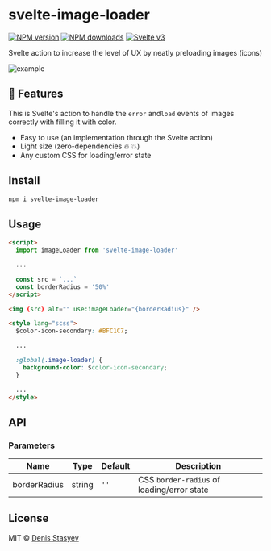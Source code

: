 # svelte-image-loader

[![NPM version](https://img.shields.io/npm/v/svelte-image-loader.svg?style=flat)](https://www.npmjs.com/package/svelte-image-loader) [![NPM downloads](https://img.shields.io/npm/dm/svelte-image-loader.svg?style=flat)](https://www.npmjs.com/package/svelte-image-loader) [![Svelte v3](https://img.shields.io/badge/svelte-v3-blueviolet.svg)](https://svelte.dev)

Svelte action to increase the level of UX by neatly preloading images (icons)

![example](https://user-images.githubusercontent.com/25938785/90069131-846ea580-dcfa-11ea-9ff5-0844e65af73f.gif)

## :rocket: Features

This is Svelte's action to handle the `error` and`load` events of images correctly with filling it with color.

- Easy to use (an implementation through the Svelte action)
- Light size (zero-dependencies :fire: :boom:)
- Any custom CSS for loading/error state

## Install

```bash
npm i svelte-image-loader
```

## Usage

```html
<script>
  import imageLoader from 'svelte-image-loader'

  ...

  const src = `...`
  const borderRadius = '50%'
</script>

<img {src} alt="" use:imageLoader="{borderRadius}" />

<style lang="scss">
  $color-icon-secondary: #BFC1C7;

  ...

  :global(.image-loader) {
  	background-color: $color-icon-secondary;
  }

  ...
</style>
```

## API

### Parameters

| Name         | Type   | Default | Description                                |
| ------------ | ------ | ------- | ------------------------------------------ |
| borderRadius | string | `''`    | CSS `border-radius` of loading/error state |

## License

MIT &copy; [Denis Stasyev](https://github.com/denisstasyev)
